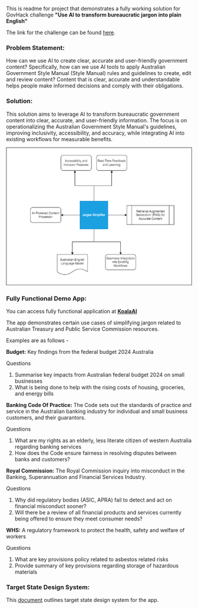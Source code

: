 This is readme for project that demonstrates a fully working solution for GovHack challenge **"Use AI to transform bureaucratic jargon into plain English"**

The link for the challenge can be found [here](https://hackerspace.govhack.org/challenges/use_ai_to_transform_bureaucratic_jargon_into_plain_english).

### Problem Statement:
How can we use AI to create clear, accurate and user-friendly government content? Specifically, how can we use AI tools to apply Australian Government Style Manual (Style Manual) rules and guidelines to create, edit and review content?
Content that is clear, accurate and understandable helps people make informed decisions and comply with their obligations.

### Solution:
This solution aims to leverage AI to transform bureaucratic government content into clear, accurate, and user-friendly information. The focus is on operationalizing the Australian Government Style Manual's guidelines, improving inclusivity, accessibility, and accuracy, while integrating AI into existing workflows for measurable benefits.

![High level Solution](diagram.png)

### Fully Functional Demo App:
You can access fully functional application at [**KoalaAI**](https://dev.digionboard.centelon.com/govhack)

The app demonstrates certain use cases of simplifying jargon related to Australian Treasury and Public Service Commission resources.

Examples are as follows -

**Budget:**
Key findings from the federal budget 2024 Australia

Questions
1. Summarise key impacts from Australian federal budget 2024 on small businesses
2. What is being done to help with the rising costs of housing, groceries, and energy bills

**Banking Code Of Practice:** The Code sets out the standards of practice and service in the Australian banking industry for individual and small business customers, and their guarantors.

Questions
1. What are my rights as an elderly, less literate citizen of western Australia regarding banking services
2. How does the Code ensure fairness in resolving disputes between banks and customers?

**Royal Commission:**
The Royal Commission inquiry into misconduct in the Banking, Superannuation and Financial Services Industry.

Questions 
1. Why did regulatory bodies (ASIC, APRA) fail to detect and act on financial misconduct sooner? 
2. Will there be a review of all financial products and services currently being offered to ensure they meet consumer needs?

**WHS:** A regulatory framework to protect the health, safety and welfare of workers

Questions
1. What are key provisions policy related to asbestos related risks 
2. Provide summary of key provisions regarding storage of hazardous materials

### Target State Design System:
This [document](koala%20AI%20Design%20System.pdf) outlines target state design system for the app.